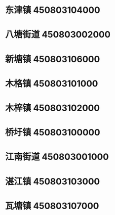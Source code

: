 # 东津镇 450803104000
# 八塘街道 450803002000
# 新塘镇 450803106000
# 木格镇 450803101000
# 木梓镇 450803102000
# 桥圩镇 450803100000
# 江南街道 450803001000
# 湛江镇 450803103000
# 瓦塘镇 450803107000
